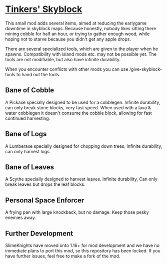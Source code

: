 # [Tinkers' Skyblock](https://www.curseforge.com/minecraft/mc-mods/tinkers-skyblock)

This small mod adds several items, aimed at reducing the earlygame downtime in skyblock maps. Because honestly, nobody likes sitting there mining cobble for half an hour, or trying to gather enough wood, while hoping not to starve because you didn't get any apple drops.

There are several specialized tools, which are given to the player when he spawns. Compatibility with island mods etc. may not be possible yet. The tools are not modifiable, but also have infinite durability.

When you encounter conflicts with other mods you can use /give-skyblock-tools <playername> to hand out the tools.
 
## Bane of Cobble
A Pickaxe specially designed to be used for a cobblegen. Infinite durability, can only break stone blocks, very fast speed. When used with a lava & water cobblegen it doesn't consume the cobble block, allowing for fast continued harvesting.

## Bane of Logs
A Lumberaxe specially designed for chopping down trees. Infinite durability, can only harvest logs.

## Bane of Leaves
A Scythe specially designed to harvest leaves. Infinite durability, Can only break leaves but drops the leaf blocks.

## Personal Space Enforcer
A frying pan with large knockback, but no damage. Keep those pesky enemies away.

## Further Development

SlimeKnights have moved onto 1.16+ for mod development and we have no immediate plans to port this mod, so this repository has been locked. If you have further issues, feel free to make a fork of the mod.
